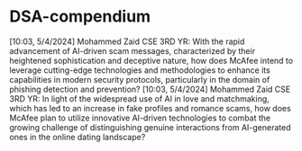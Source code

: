 # DSA-compendium
[10:03, 5/4/2024] Mohammed Zaid CSE 3RD YR: With the rapid advancement of AI-driven scam messages, characterized by their heightened sophistication and deceptive nature, how does McAfee intend to leverage cutting-edge technologies and methodologies to enhance its capabilities in modern security protocols, particularly in the domain of phishing detection and prevention?
[10:03, 5/4/2024] Mohammed Zaid CSE 3RD YR: In light of the widespread use of AI in love and matchmaking, which has led to an increase in fake profiles and romance scams, how does McAfee plan to utilize innovative AI-driven technologies to combat the growing challenge of distinguishing genuine interactions from AI-generated ones in the online dating landscape?
